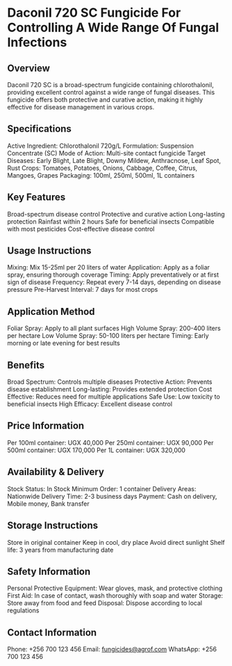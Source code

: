 # Daconil 720 SC Fungicide For Controlling A Wide Range Of Fungal Infections

## Overview
Daconil 720 SC is a broad-spectrum fungicide containing chlorothalonil, providing excellent control against a wide range of fungal diseases. This fungicide offers both protective and curative action, making it highly effective for disease management in various crops.

## Specifications
Active Ingredient: Chlorothalonil 720g/L
Formulation: Suspension Concentrate (SC)
Mode of Action: Multi-site contact fungicide
Target Diseases: Early Blight, Late Blight, Downy Mildew, Anthracnose, Leaf Spot, Rust
Crops: Tomatoes, Potatoes, Onions, Cabbage, Coffee, Citrus, Mangoes, Grapes
Packaging: 100ml, 250ml, 500ml, 1L containers

## Key Features
Broad-spectrum disease control
Protective and curative action
Long-lasting protection
Rainfast within 2 hours
Safe for beneficial insects
Compatible with most pesticides
Cost-effective disease control

## Usage Instructions
Mixing: Mix 15-25ml per 20 liters of water
Application: Apply as a foliar spray, ensuring thorough coverage
Timing: Apply preventatively or at first sign of disease
Frequency: Repeat every 7-14 days, depending on disease pressure
Pre-Harvest Interval: 7 days for most crops

## Application Method
Foliar Spray: Apply to all plant surfaces
High Volume Spray: 200-400 liters per hectare
Low Volume Spray: 50-100 liters per hectare
Timing: Early morning or late evening for best results

## Benefits
Broad Spectrum: Controls multiple diseases
Protective Action: Prevents disease establishment
Long-lasting: Provides extended protection
Cost Effective: Reduces need for multiple applications
Safe Use: Low toxicity to beneficial insects
High Efficacy: Excellent disease control

## Price Information
Per 100ml container: UGX 40,000
Per 250ml container: UGX 90,000
Per 500ml container: UGX 170,000
Per 1L container: UGX 320,000

## Availability & Delivery
Stock Status: In Stock
Minimum Order: 1 container
Delivery Areas: Nationwide
Delivery Time: 2-3 business days
Payment: Cash on delivery, Mobile money, Bank transfer

## Storage Instructions
Store in original container
Keep in cool, dry place
Avoid direct sunlight
Shelf life: 3 years from manufacturing date

## Safety Information
Personal Protective Equipment: Wear gloves, mask, and protective clothing
First Aid: In case of contact, wash thoroughly with soap and water
Storage: Store away from food and feed
Disposal: Dispose according to local regulations

## Contact Information
Phone: +256 700 123 456
Email: fungicides@agrof.com
WhatsApp: +256 700 123 456